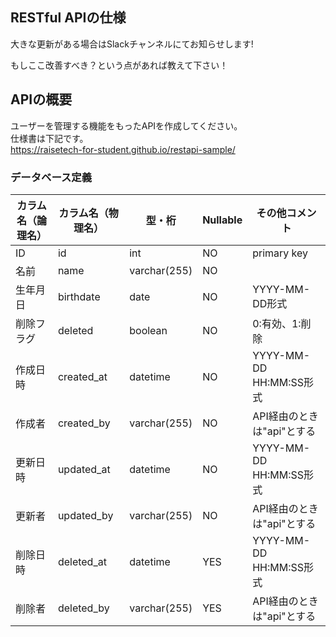 ## RESTful APIの仕様

大きな更新がある場合はSlackチャンネルにてお知らせします!

もしここ改善すべき？という点があれば教えて下さい！

## APIの概要

ユーザーを管理する機能をもったAPIを作成してください。  
仕様書は下記です。  
https://raisetech-for-student.github.io/restapi-sample/

### データベース定義

|カラム名（論理名）|カラム名（物理名）|型・桁|Nullable|その他コメント|
|---|---|---|---|---|
|ID|id|int|NO|primary key|
|名前|name|varchar(255)|NO||
|生年月日|birthdate|date|NO|YYYY-MM-DD形式|
|削除フラグ|deleted|boolean|NO|0:有効、1:削除|
|作成日時|created_at|datetime|NO|YYYY-MM-DD HH:MM:SS形式|
|作成者|created_by|varchar(255)|NO|API経由のときは"api"とする|
|更新日時|updated_at|datetime|NO|YYYY-MM-DD HH:MM:SS形式|
|更新者|updated_by|varchar(255)|NO|API経由のときは"api"とする|
|削除日時|deleted_at|datetime|YES|YYYY-MM-DD HH:MM:SS形式|
|削除者|deleted_by|varchar(255)|YES|API経由のときは"api"とする|
